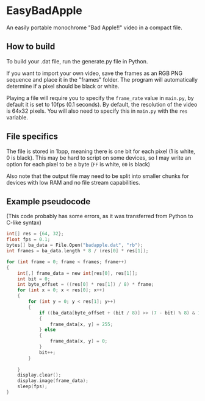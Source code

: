 # EasyBadApple
An easily portable monochrome "Bad Apple!!" video in a compact file.

## How to build
To build your .dat file, run the generate.py file in Python.

If you want to import your own video, save the frames as an RGB PNG sequence and place it in the "frames" folder. The program will automatically determine if a pixel should be black or white.

Playing a file will require you to specify the `frame_rate` value in `main.py`, by default it is set to 10fps (0.1 seconds).
By default, the resolution of the video is 64x32 pixels. You will also need to specify this in `main.py` with the `res` variable.

## File specifics
The file is stored in 1bpp, meaning there is one bit for each pixel (1 is white, 0 is black).
This may be hard to script on some devices, so I may write an option for each pixel to be a byte (`FF` is white, `00` is black)

Also note that the output file may need to be split into smaller chunks for devices with low RAM and no file stream capabilities.

## Example pseudocode
(This code probably has some errors, as it was transferred from Python to C-like syntax)

```c
int[] res = {64, 32};
float fps = 0.1;
bytes[] ba_data = File.Open("badapple.dat", "rb");
int frames = ba_data.length * 8 / (res[0] * res[1]);

for (int frame = 0; frame < frames; frame++)
{
    int[,] frame_data = new int[res[0], res[1]];
    int bit = 0;
    int byte_offset = ((res[0] * res[1]) / 8) * frame;
    for (int x = 0; x < res[0]; x++)
    {
        for (int y = 0; y < res[1]; y++)
        {
            if ((ba_data[byte_offset + (bit / 8)] >> (7 - bit) % 8) & 1)
            {
                frame_data[x, y] = 255;
            } else
            {
                frame_data[x, y] = 0;
            }
            bit++;
        }
                    
    }
    display.clear();
    display.image(frame_data);
    sleep(fps);
}
```
